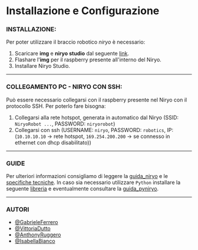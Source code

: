 # Installazione e Configurazione

### INSTALLAZIONE:
Per poter utilizzare il braccio robotico _niryo_ è necessario:
1) Scaricare **img** e **niryo studio** dal seguente [link](https://niryo.com/download/).
2) Flashare l'**img** per il raspberry presente all'interno del Niryo.
3) Installare Niryo Studio.

---

### COLLEGAMENTO PC - NIRYO CON SSH:
Può essere necessario collegarsi con il raspberry presente nel Niryo con il protocollo SSH. Per poterlo fare bisogna:
1) Collegarsi alla rete hotspot, generata in automatico dal Niryo (SSID: `NiryoRobot ...`, PASSWORD: `niryorobot`)
2) Collegarsi con ssh (USERNAME: `niryo`, PASSWORD: `robotics`, IP: (`10.10.10.10` → rete hotspot, `169.254.200.200` → se connesso in ethernet con dhcp disabilitato))

---

### GUIDE
Per ulteriori informazioni consigliamo di leggere la [guida_niryo](https://docs.niryo.com/product/ned/v3.1.1/en/source/software/niryo_studio.html) e le [specifiche tecniche](https://github.com/NiryoBuild/Installazione-e-Configurazione/blob/main/Mechanical%20Specifications.pdf).
In caso sia necessario utilizzare `Python` installare la seguente [libreria](https://pypi.org/project/pyniryo/#installation) e eventualmente consultare la [guida_pyniryo](https://docs.niryo.com/dev/pyniryo/v1.0.5/en/source/examples/examples_vision.html).

---

### AUTORI

- [@GabrieleFerrero](https://github.com/GabrieleFerrero)
- [@VittoriaDutto](https://github.com/vikydutto)
- [@AnthonyRuggero](https://github.com/AnthonyRuggero)
- [@IsabellaBianco](https://github.com/IsabellaBianco)


